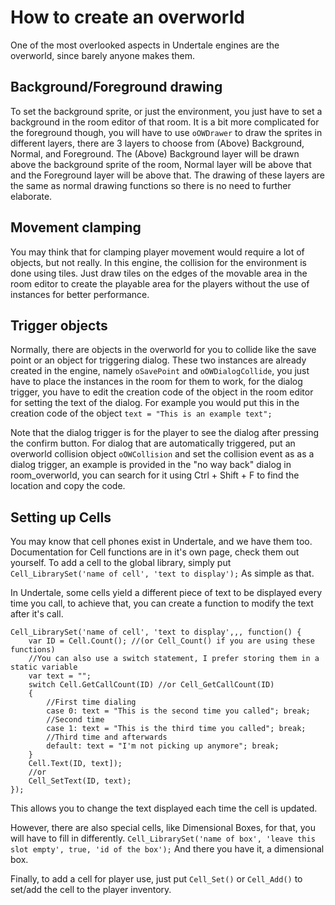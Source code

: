 # How to create an overworld

One of the most overlooked aspects in Undertale engines are the overworld, since barely anyone makes them.

## Background/Foreground drawing
To set the background sprite, or just the environment, you just have to set a background in the room editor
of that room.
It is a bit more complicated for the foreground though, you will have to use `oOWDrawer` to draw the sprites
in different layers, there are 3 layers to choose from (Above) Background, Normal, and Foreground.
The (Above) Background layer will be drawn above the background sprite of the room, Normal layer will be
above that and the Foreground layer will be above that.
The drawing of these layers are the same as normal drawing functions so there is no need to further
elaborate.

## Movement clamping
You may think that for clamping player movement would require a lot of objects, but not really.
In this engine, the collision for the environment is done using tiles.
Just draw tiles on the edges of the movable area in the room editor to create the playable area for the
players without the use of instances for better performance.

## Trigger objects
Normally, there are objects in the overworld for you to collide like the save point or an object for triggering dialog.
These two instances are already created in the engine, namely `oSavePoint` and `oOWDialogCollide`,
you just have to place the instances in the room for them to work, for the dialog trigger, you have
to edit the creation code of the object in the room editor for setting the text of the dialog.
For example you would put this in the creation code of the object
`text = "This is an example text";`

Note that the dialog trigger is for the player to see the dialog after pressing the confirm button.
For dialog that are automatically triggered, put an overworld collision object `oOWCollision` and
set the collision event as as a dialog trigger, an example is provided in the "no way back" dialog
in room_overworld, you can search for it using Ctrl + Shift + F to find the location and copy the code.

## Setting up Cells
You may know that cell phones exist in Undertale, and we have them too.
Documentation for Cell functions are in it's own page, check them out yourself.
To add a cell to the global library, simply put
`Cell_LibrarySet('name of cell', 'text to display');`
As simple as that.

In Undertale, some cells yield a different piece of text to be displayed every time you call,
to achieve that, you can create a function to modify the text after it's call.
```gml
Cell_LibrarySet('name of cell', 'text to display',,, function() {
	var ID = Cell.Count(); //(or Cell_Count() if you are using these functions)
	//You can also use a switch statement, I prefer storing them in a static variable
	var text = "";
	switch Cell.GetCallCount(ID) //or Cell_GetCallCount(ID)
	{
		//First time dialing
		case 0: text = "This is the second time you called"; break;
		//Second time
		case 1: text = "This is the third time you called"; break;
		//Third time and afterwards
		default: text = "I'm not picking up anymore"; break;
	}
	Cell.Text(ID, text]);
	//or
	Cell_SetText(ID, text);
});
```
This allows you to change the text displayed each time the cell is updated.

However, there are also special cells, like Dimensional Boxes, for that, you will have to fill in differently.
`Cell_LibrarySet('name of box', 'leave this slot empty', true, 'id of the box');`
And there you have it, a dimensional box.

Finally, to add a cell for player use, just put
`Cell_Set()` or `Cell_Add()` to set/add the cell to the player inventory.